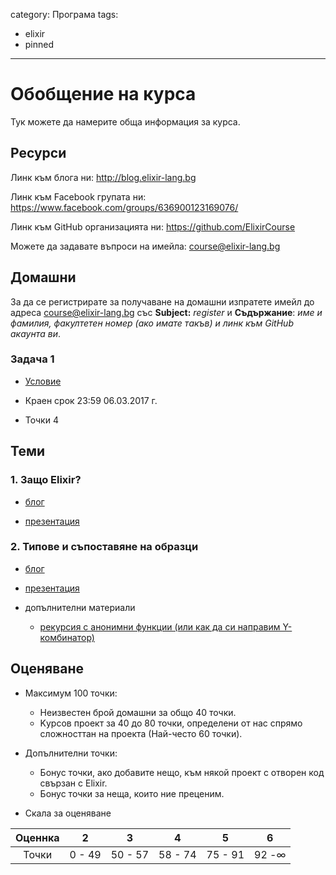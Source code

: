 category: Програма
tags:
  - elixir
  - pinned

--------

# Обобщение на курса

Тук можете да намерите обща информация за курса.

## Ресурси

Линк към блога ни: <http://blog.elixir-lang.bg>

Линк към Facebook групата ни: <https://www.facebook.com/groups/636900123169076/>

Линк към GitHub организацията ни: <https://github.com/ElixirCourse>

Можете да задавате въпроси на имейла: [course@elixir-lang.bg](mailto:course@elixir-lang.bg)

## Домашни

За да се регистрирате за получаване на домашни изпратете имейл до адреса [course@elixir-lang.bg](mailto:course@elixir-lang.bg) със **Subject:** *register* и **Съдържание**: *име и фамилия, факултетен номер (ако имате такъв) и линк към GitHub акаунта ви*.

### Задача 1

- [Условие](https://blog.elixir-lang.bg/posts/task_one)

- Краен срок 23:59 06.03.2017 г.

- Точки 4

## Теми

### 1. Защо Elixir?

- [блог](https://blog.elixir-lang.bg/posts/why_elixir)

- [презентация](https://gitpitch.com/ElixirCourse/why-elixir-presentation)

### 2. Типове и съпоставяне на образци
- [блог](https://blog.elixir-lang.bg/posts/pattern_matching_types_and_basics)

- [презентация](https://gitpitch.com/ElixirCourse/types-and-pattern-matching-presentation)

- допълнителни материали

  - [рекурсия с анонимни функции (или как да си направим Y-комбинатор)](https://blog.elixir-lang.bg/posts/y)


## Оценяване

* Максимум 100 точки:
  * Неизвестен брой домашни за общо 40 точки.
  * Kурсов проект за 40 до 80 точки, oпределени от нас спрямо сложносттан на проекта (Най-често 60 точки).

* Допълнителни точки:
  * Бонус точки, ако добавите нещо, към някой проект с отворен код свързан с Elixir.
  * Бонус точки за неща, които ние преценим.

* Скала за оценяване

|Оценнка|2|3|4|5|6|
|:--:|:--:|:--:|:--:|:--:|:--:|
|Точки|0 - 49|50 - 57|58 - 74|75 - 91|92 -&infin;|
